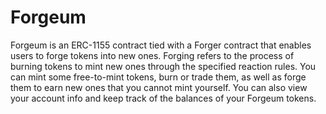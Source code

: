 # Forgeum
Forgeum is an ERC-1155 contract tied with a Forger contract that enables users to forge tokens into new ones.
Forging refers to the process of burning tokens to mint new ones through the specified reaction rules.
You can mint some free-to-mint tokens, burn or trade them,
as well as forge them to earn new ones that you cannot mint yourself.
You can also view your account info and keep track of the balances of your Forgeum tokens.
